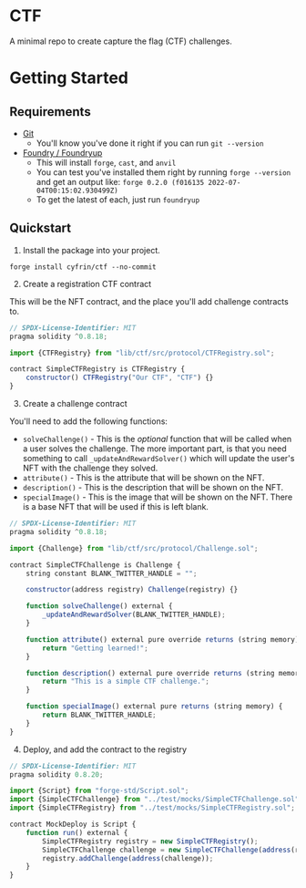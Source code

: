 # CTF

A minimal repo to create capture the flag (CTF) challenges. 

# Getting Started

## Requirements

-   [Git](https://git-scm.com/book/en/v2/Getting-Started-Installing-Git)  
    -   You'll know you've done it right if you can run `git --version`
-   [Foundry / Foundryup](https://github.com/gakonst/foundry)
    -   This will install `forge`, `cast`, and `anvil`
    -   You can test you've installed them right by running `forge --version` and get an output like: `forge 0.2.0 (f016135 2022-07-04T00:15:02.930499Z)`
    -   To get the latest of each, just run `foundryup`

## Quickstart

1. Install the package into your project.

```
forge install cyfrin/ctf --no-commit
```

2. Create a registration CTF contract

This will be the NFT contract, and the place you'll add challenge contracts to. 

```javascript
// SPDX-License-Identifier: MIT
pragma solidity ^0.8.18;

import {CTFRegistry} from "lib/ctf/src/protocol/CTFRegistry.sol";

contract SimpleCTFRegistry is CTFRegistry {
    constructor() CTFRegistry("Our CTF", "CTF") {}
}
```

3. Create a challenge contract

You'll need to add the following functions:

- `solveChallenge()` - This is the *optional* function that will be called when a user solves the challenge. The more important part, is that you need something to call `_updateAndRewardSolver()` which will update the user's NFT with the challenge they solved.
- `attribute()` - This is the attribute that will be shown on the NFT. 
- `description()` - This is the description that will be shown on the NFT.
- `specialImage()` - This is the image that will be shown on the NFT. There is a base NFT that will be used if this is left blank. 

```javascript
// SPDX-License-Identifier: MIT
pragma solidity ^0.8.18;

import {Challenge} from "lib/ctf/src/protocol/Challenge.sol";

contract SimpleCTFChallenge is Challenge {
    string constant BLANK_TWITTER_HANDLE = "";

    constructor(address registry) Challenge(registry) {}

    function solveChallenge() external {
        _updateAndRewardSolver(BLANK_TWITTER_HANDLE);
    }

    function attribute() external pure override returns (string memory) {
        return "Getting learned!";
    }

    function description() external pure override returns (string memory) {
        return "This is a simple CTF challenge.";
    }

    function specialImage() external pure returns (string memory) {
        return BLANK_TWITTER_HANDLE;
    }
}

```


4. Deploy, and add the contract to the registry

```javascript
// SPDX-License-Identifier: MIT
pragma solidity 0.8.20;

import {Script} from "forge-std/Script.sol";
import {SimpleCTFChallenge} from "../test/mocks/SimpleCTFChallenge.sol";
import {SimpleCTFRegistry} from "../test/mocks/SimpleCTFRegistry.sol";

contract MockDeploy is Script {
    function run() external {
        SimpleCTFRegistry registry = new SimpleCTFRegistry();
        SimpleCTFChallenge challenge = new SimpleCTFChallenge(address(registry));
        registry.addChallenge(address(challenge));
    }
}
```

